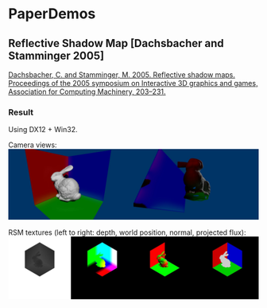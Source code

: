 # PaperDemos

## Reflective Shadow Map [Dachsbacher and Stamminger 2005]

[Dachsbacher, C. and Stamminger, M. 2005. Reflective shadow maps. Proceedings of the 2005 symposium on Interactive 3D graphics and games, Association for Computing Machinery, 203–231.
](https://dl.acm.org/doi/10.1145/1053427.1053460)

### Result

Using DX12 + Win32.

Camera views:
![Result](Resources/ReflectiveShadowMap/img/result_combined.jpg)

RSM textures (left to right: depth, world position, normal, projected flux):
![RSM](Resources/ReflectiveShadowMap/img/rsm_combined.jpg)
